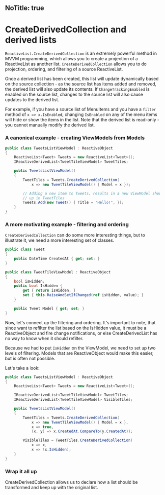 NoTitle: true
---
# CreateDerivedCollection and derived lists

`ReactiveList.CreateDerivedCollection` is an extremely powerful method in MVVM
programming, which allows you to create a projection of a ReactiveList as
another list. `CreateDerivedCollection` allows you to do projection, ordering,
and filtering of a source ReactiveList.

Once a derived list has been created, this list will update dynamically based
on the source collection - as the source list has items added and removed, the
derived list will also update its contents. If `ChangeTrackingEnabled` is
enabled on the source list, changes to the source list will also cause updates
to the derived list.

For example, if you have a source list of MenuItems and you have a `filter`
method of `x => x.IsEnabled`, changing `IsEnabled` on any of the menu items
will hide or show the items in the list.  Note that the derived list is
read-only - you cannot manually modify the derived list.

### A canonical example - creating ViewModels from Models

```cs
public class TweetsListViewModel : ReactiveObject
{
    ReactiveList<Tweet> Tweets = new ReactiveList<Tweet>();
    IReactiveDerivedList<TweetTileViewModel> TweetTiles;

    public TweetsListViewModel()
    {
        TweetTiles = Tweets.CreateDerivedCollection(
            x => new TweetTileViewModel() { Model = x });

        // Adding a new item to Tweets, results in a new ViewModel showing
        // up in TweetTiles
        Tweets.Add(new Tweet() { Title = "Hello!", });
    }
}
```

### A more motivating example - filtering and ordering

`CreateDerivedCollection` can do some more interesting things, but to
illustrate it, we need a more interesting set of classes.

```cs
public class Tweet 
{
    public DateTime CreatedAt { get; set; }
}

public class TweetTileViewModel : ReactiveObject
{
    bool isHidden;
    public bool IsHidden {
        get { return isHidden; }
        set { this.RaiseAndSetIfChanged(ref isHidden, value); }
    }

    public Tweet Model { get; set; }
}
```

Now, let's connect up the filtering and ordering. It's important to note, that
since want to refilter the list based on the IsHidden value, it must be a
ReactiveObject and fire change notifications, or else CreateDerivedList has no
way to know when it should refilter.

Because we had to put `IsHidden` on the ViewModel, we need to set up two
levels of filtering. Models that are ReactiveObject would make this easier,
but is often not possible.

Let's take a look:

```cs
public class TweetsListViewModel : ReactiveObject
{
    ReactiveList<Tweet> Tweets = new ReactiveList<Tweet>();

    IReactiveDerivedList<TweetTileViewModel> TweetTiles;
    IReactiveDerivedList<TweetTileViewModel> VisibleTiles;

    public TweetsListViewModel()
    {
        TweetTiles = Tweets.CreateDerivedCollection(
            x => new TweetTileViewModel() { Model = x },
            x => true,
            (x, y) => x.CreatedAt.CompareTo(y.CreatedAt));

        VisibleTiles = TweetTiles.CreateDerivedCollection(
            x => x,
            x => !x.IsHidden);
    }
}
```

### Wrap it all up

CreateDerivedCollection allows us to declare how a list should be transformed
and keep up with the original list.
